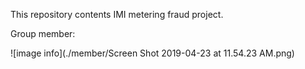 This repository contents IMI metering fraud project.

Group member:

![image info](./member/Screen Shot 2019-04-23 at 11.54.23 AM.png)
